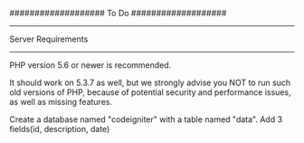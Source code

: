 ###################
To Do 
###################

*******************
Server Requirements
*******************

PHP version 5.6 or newer is recommended.

It should work on 5.3.7 as well, but we strongly advise you NOT to run
such old versions of PHP, because of potential security and performance
issues, as well as missing features.


Create a database named "codeigniter" with a table named "data".
Add 3 fields(id, description, date)
